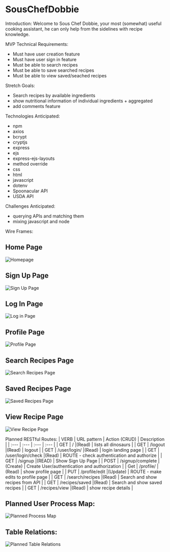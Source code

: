 # SousChefDobbie

Introduction:
Welcome to Sous Chef Dobbie, your most (somewhat) useful cooking assistant, he can only help from the sidelines with recipe knowledge. 

MVP Technical Requirements:
- Must have user creation feature
- Must have user sign in feature
- Must be able to search recipes
- Must be able to save searched recipes
- Must be able to view saved/seached recipes

Stretch Goals:
- Search recipes by available ingredients
- show nutritional information of individual ingredients + aggregated
- add comments feature


Technologies Anticipated:
- npm
- axios
- bcrypt
- cryptjs
- express
- ejs
- express-ejs-layouts
- method override
- css
- html
- javascript
- dotenv
- Spoonacular API
- USDA API

Challenges Anticipated:
- querying APIs and matching them
- mixing javascript and node



Wire Frames:
## Home Page
![Homepage](./Planning/Wireframes-HomePage.jpg)

## Sign Up Page
![Sign Up Page](./Planning/Wireframes-Signup.jpg)

## Log In Page
![Log in Page ](./Planning/Wireframes-Login.jpg)

## Profile Page
![Profile Page](./Planning/Wireframes-Profile.jpg)

## Search Recipes Page
![Search Recipes Page](./Planning/Wireframes-searchrecipes.jpg)

## Saved Recipes Page
![Saved Recipes Page](./Planning/Wireframes-savedrecipies.jpg)

## View Recipe Page
![View Recipe Page](./Planning/Wireframes-viewrecipes.jpg)


Planned RESTful Routes:
| VERB | URL pattern | Action \(CRUD\) | Description |
| :--- | :--- | :--- | :--- |
| GET | / |\(Read\) | lists all dinosaurs |
| GET | /logout |\(Read\) | logout |
| GET | /user/login/ |\(Read\) | login landing page |
| GET | /user/login/check |\(Read\) | ROUTE - check authentication and authorize |
| GET | /signup |\(READ\) | Show Sign Up Page |
| POST | /signup/complete |\(Create\) | Create User/authentication and authorization |
| Get | /profile/ |\(Read\) | show profile page |
| PUT | /profile/edit |\(Update\) | ROUTE - make edits to profile page |
| GET | /search/recipes |\(Read\) | Search and show recipes from API |
| GET | /recipes/saved |\(Read\) | Search and show saved recipes |
| GET | /recipes/view |\(Read\) | show recipe details |

## Planned User Process Map:
![Planned Process Map](./Planning/planningMVP-UserProcessMap.PNG)

## Table Relations:
![Planned Table Relations](./Planning/planningMVP-TableRelations.png)


